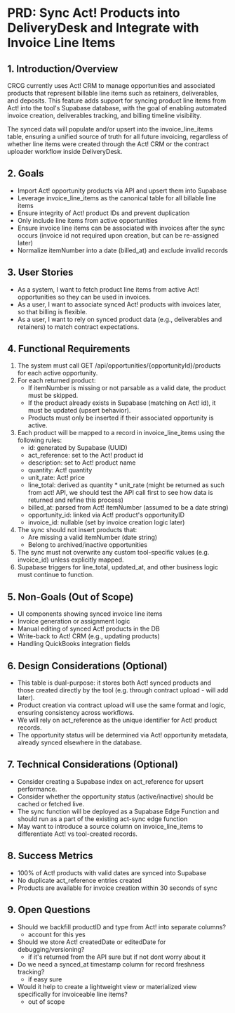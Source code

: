 # PRD: Sync Act! Products into DeliveryDesk and Integrate with Invoice Line Items

## 1. Introduction/Overview

CRCG currently uses Act! CRM to manage opportunities and associated products that represent billable line items such as retainers, deliverables, and deposits. This feature adds support for syncing product line items from Act! into the tool's Supabase database, with the goal of enabling automated invoice creation, deliverables tracking, and billing timeline visibility.

The synced data will populate and/or upsert into the invoice_line_items table, ensuring a unified source of truth for all future invoicing, regardless of whether line items were created through the Act! CRM or the contract uploader workflow inside DeliveryDesk.

## 2. Goals
- Import Act! opportunity products via API and upsert them into Supabase
- Leverage invoice_line_items as the canonical table for all billable line items
- Ensure integrity of Act! product IDs and prevent duplication
- Only include line items from active opportunities
- Ensure invoice line items can be associated with invoices after the sync occurs (invoice id not required upon creation, but can be re-assigned later)
- Normalize itemNumber into a date (billed_at) and exclude invalid records

## 3. User Stories
- As a system, I want to fetch product line items from active Act! opportunities so they can be used in invoices.
- As a user, I want to associate synced Act! products with invoices later, so that billing is flexible.
- As a user, I want to rely on synced product data (e.g., deliverables and retainers) to match contract expectations.

## 4. Functional Requirements
1. The system must call GET /api/opportunities/{opportunityId}/products for each active opportunity.
2. For each returned product:
   - If itemNumber is missing or not parsable as a valid date, the product must be skipped.
   - If the product already exists in Supabase (matching on Act! id), it must be updated (upsert behavior).
   - Products must only be inserted if their associated opportunity is active.
3. Each product will be mapped to a record in invoice_line_items using the following rules:
   - id: generated by Supabase (UUID)
   - act_reference: set to the Act! product id
   - description: set to Act! product name
   - quantity: Act! quantity
   - unit_rate: Act! price
   - line_total: derived as quantity * unit_rate (might be returned as such from act! API, we should test the API call first to see how data is returned and refine this process)
   - billed_at: parsed from Act! itemNumber (assumed to be a date string)
   - opportunity_id: linked via Act! product's opportunityID
   - invoice_id: nullable (set by invoice creation logic later)
4. The sync should not insert products that:
   - Are missing a valid itemNumber (date string)
   - Belong to archived/inactive opportunities
5. The sync must not overwrite any custom tool-specific values (e.g. invoice_id) unless explicitly mapped.
6. Supabase triggers for line_total, updated_at, and other business logic must continue to function.

## 5. Non-Goals (Out of Scope)
- UI components showing synced invoice line items
- Invoice generation or assignment logic
- Manual editing of synced Act! products in the DB
- Write-back to Act! CRM (e.g., updating products)
- Handling QuickBooks integration fields

## 6. Design Considerations (Optional)
- This table is dual-purpose: it stores both Act! synced products and those created directly by the tool (e.g. through contract upload - will add later).
- Product creation via contract upload will use the same format and logic, ensuring consistency across workflows.
- We will rely on act_reference as the unique identifier for Act! product records.
- The opportunity status will be determined via Act! opportunity metadata, already synced elsewhere in the database.

## 7. Technical Considerations (Optional)
- Consider creating a Supabase index on act_reference for upsert performance.
- Consider whether the opportunity status (active/inactive) should be cached or fetched live.
- The sync function will be deployed as a Supabase Edge Function and should run as a part of the existing act-sync edge function
- May want to introduce a source column on invoice_line_items to differentiate Act! vs tool-created records.

## 8. Success Metrics
- 100% of Act! products with valid dates are synced into Supabase
- No duplicate act_reference entries created
- Products are available for invoice creation within 30 seconds of sync

## 9. Open Questions
- Should we backfill productID and type from Act! into separate columns?
    - account for this yes
- Should we store Act! createdDate or editedDate for debugging/versioning?
    - if it's returned from the API sure but if not dont worry about it
- Do we need a synced_at timestamp column for record freshness tracking?
    - if easy sure
- Would it help to create a lightweight view or materialized view specifically for invoiceable line items?
    - out of scope
